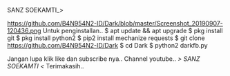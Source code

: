 SANZ SOEKAMTI_>

https://github.com/B4N954N2-ID/Dark/blob/master/Screenshot_20190907-120436.png
Untuk penginstallan..
$ apt update && apt upgrade
$ pkg install git
$ pkg install python2
$ pip2 install mechanize requests
$ git clone https://github.com/B4N954N2-ID/Dark
$ cd Dark
$ python2 darkfb.py

Jangan lupa klik like dan subscribe nya..
Channel youtube..
_> SANZ SOEKAMTI <_
Terimakasih..
